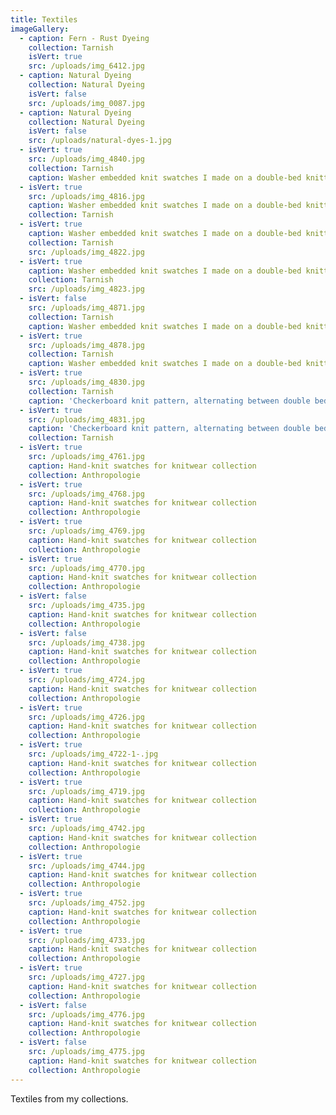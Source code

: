 ```yaml
---
title: Textiles
imageGallery:
  - caption: Fern - Rust Dyeing
    collection: Tarnish
    isVert: true
    src: /uploads/img_6412.jpg
  - caption: Natural Dyeing
    collection: Natural Dyeing
    isVert: false
    src: /uploads/img_0087.jpg
  - caption: Natural Dyeing
    collection: Natural Dyeing
    isVert: false
    src: /uploads/natural-dyes-1.jpg
  - isVert: true
    src: /uploads/img_4840.jpg
    collection: Tarnish
    caption: Washer embedded knit swatches I made on a double-bed knitting machine
  - isVert: true
    src: /uploads/img_4816.jpg
    caption: Washer embedded knit swatches I made on a double-bed knitting machine
    collection: Tarnish
  - isVert: true
    caption: Washer embedded knit swatches I made on a double-bed knitting machine
    collection: Tarnish
    src: /uploads/img_4822.jpg
  - isVert: true
    caption: Washer embedded knit swatches I made on a double-bed knitting machine
    collection: Tarnish
    src: /uploads/img_4823.jpg
  - isVert: false
    src: /uploads/img_4871.jpg
    collection: Tarnish
    caption: Washer embedded knit swatches I made on a double-bed knitting machine
  - isVert: true
    src: /uploads/img_4878.jpg
    collection: Tarnish
    caption: Washer embedded knit swatches I made on a double-bed knitting machine
  - isVert: true
    src: /uploads/img_4830.jpg
    collection: Tarnish
    caption: 'Checkerboard knit pattern, alternating between double bed and jersey'
  - isVert: true
    src: /uploads/img_4831.jpg
    caption: 'Checkerboard knit pattern, alternating between double bed and jersey'
    collection: Tarnish
  - isVert: true
    src: /uploads/img_4761.jpg
    caption: Hand-knit swatches for knitwear collection
    collection: Anthropologie
  - isVert: true
    src: /uploads/img_4768.jpg
    caption: Hand-knit swatches for knitwear collection
    collection: Anthropologie
  - isVert: true
    src: /uploads/img_4769.jpg
    caption: Hand-knit swatches for knitwear collection
    collection: Anthropologie
  - isVert: true
    src: /uploads/img_4770.jpg
    caption: Hand-knit swatches for knitwear collection
    collection: Anthropologie
  - isVert: false
    src: /uploads/img_4735.jpg
    caption: Hand-knit swatches for knitwear collection
    collection: Anthropologie
  - isVert: false
    src: /uploads/img_4738.jpg
    caption: Hand-knit swatches for knitwear collection
    collection: Anthropologie
  - isVert: true
    src: /uploads/img_4724.jpg
    caption: Hand-knit swatches for knitwear collection
    collection: Anthropologie
  - isVert: true
    src: /uploads/img_4726.jpg
    caption: Hand-knit swatches for knitwear collection
    collection: Anthropologie
  - isVert: true
    src: /uploads/img_4722-1-.jpg
    caption: Hand-knit swatches for knitwear collection
    collection: Anthropologie
  - isVert: true
    src: /uploads/img_4719.jpg
    caption: Hand-knit swatches for knitwear collection
    collection: Anthropologie
  - isVert: true
    src: /uploads/img_4742.jpg
    caption: Hand-knit swatches for knitwear collection
    collection: Anthropologie
  - isVert: true
    src: /uploads/img_4744.jpg
    caption: Hand-knit swatches for knitwear collection
    collection: Anthropologie
  - isVert: true
    src: /uploads/img_4752.jpg
    caption: Hand-knit swatches for knitwear collection
    collection: Anthropologie
  - isVert: true
    src: /uploads/img_4733.jpg
    caption: Hand-knit swatches for knitwear collection
    collection: Anthropologie
  - isVert: true
    src: /uploads/img_4727.jpg
    caption: Hand-knit swatches for knitwear collection
    collection: Anthropologie
  - isVert: false
    src: /uploads/img_4776.jpg
    caption: Hand-knit swatches for knitwear collection
    collection: Anthropologie
  - isVert: false
    src: /uploads/img_4775.jpg
    caption: Hand-knit swatches for knitwear collection
    collection: Anthropologie
---
```

Textiles from my collections. 
